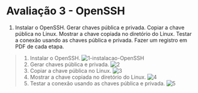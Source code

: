 # Avaliação 3 - OpenSSH

1. Instalar o OpenSSH. Gerar chaves pública e privada. Copiar a chave pública no Linux. Mostrar a chave copiada no diretório do Linux. Testar a conexão usando as chaves pública e privada. Fazer um registro em PDF de cada etapa.

  > 1. Instalar o OpenSSH.
    ![1-instalacao-OpenSSH](https://github.com/PabloBF/asr_tele/assets/55034604/d8c096da-c4f7-4c32-ae0f-6ad429512f2b)
  > 2. Gerar chaves pública e privada.
    ![2](https://github.com/PabloBF/asr_tele/assets/55034604/776ad013-325a-4c4e-a2ff-ed974952cf1b)
  > 3. Copiar a chave pública no Linux.
    ![3](https://github.com/PabloBF/asr_tele/assets/55034604/9e57a72f-f22d-4f54-a88b-40a5866c8f38)
  > 4. Mostrar a chave copiada no diretório do Linux.
    ![4](https://github.com/PabloBF/asr_tele/assets/55034604/174008da-103e-4eb7-a2c3-5a507903ff52)
  > 5. Testar a conexão usando as chaves pública e privada.
    ![5](https://github.com/PabloBF/asr_tele/assets/55034604/a7839982-3d12-469e-84e9-5beca11fedb5)
